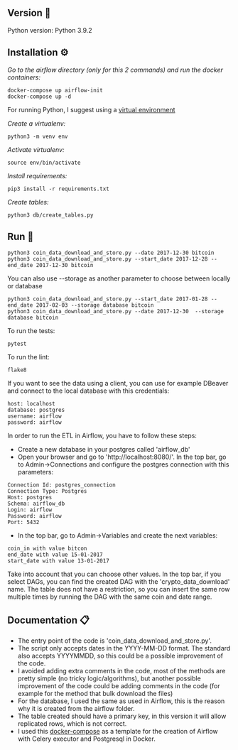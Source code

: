 ## Version 📌

Python version: Python 3.9.2

## Installation ⚙️

_Go to the airflow directory (only for this 2 commands)  and run the docker containers:_
```
docker-compose up airflow-init
docker-compose up -d
```

For running Python, I suggest using a [virtual environment](https://packaging.python.org/en/latest/guides/installing-using-pip-and-virtual-environments)

_Create a virtualenv:_
```
python3 -m venv env
```

_Activate virtualenv:_
```
source env/bin/activate
```

_Install requirements:_
```
pip3 install -r requirements.txt
```

_Create tables:_
```
python3 db/create_tables.py
```


## Run 🚀
```
python3 coin_data_download_and_store.py --date 2017-12-30 bitcoin 
python3 coin_data_download_and_store.py --start_date 2017-12-28 --end_date 2017-12-30 bitcoin
```

You can also use --storage as another parameter to choose between locally or database
```
python3 coin_data_download_and_store.py --start_date 2017-01-28 --end_date 2017-02-03 --storage database bitcoin
python3 coin_data_download_and_store.py --date 2017-12-30  --storage database bitcoin
```

To run the tests:
```
pytest
```

To run the lint:
```
flake8
```

If you want to see the data using a client, you can use for example DBeaver and connect to the local database with this credentials:
```
host: localhost
database: postgres
username: airflow
password: airflow
```

In order to run the ETL in Airflow, you have to follow these steps:
- Create a new database in your postgres called 'airflow_db'
- Open your browser and go to 'http://localhost:8080/'. In the top bar, go to Admin->Connections and configure the postgres connection with this parameters:
```
Connection Id: postgres_connection
Connection Type: Postgres
Host: postgres
Schema: airflow_db
Login: airflow
Password: airflow
Port: 5432
```
- In the top bar, go to Admin->Variables and create the next variables:
```
coin_in with value bitcon
end_date with value 15-01-2017
start_date with value 13-01-2017
```
Take into account that you can choose other values. In the top bar, if you select DAGs, you can find the created DAG with the 'crypto_data_download' name. The table does not have a restriction, so you can insert the same row multiple times by running the DAG with the same coin and date range.


## Documentation 📋
- The entry point of the code is 'coin_data_download_and_store.py'.
- The script only accepts dates in the YYYY-MM-DD format. The standard also accepts YYYYMMDD, so this could be a possible improvement of the code.
- I avoided adding extra comments in the code, most of the methods are pretty simple (no tricky logic/algorithms), but another possible improvement of the code could be adding comments in the code (for example for the method that bulk download the files)
- For the database, I used the same as used in Airflow, this is the reason why it is created from the airflow folder.
- The table created should have a primary key, in this version it will allow replicated rows, which is not correct.
- I used this [docker-compose](https://airflow.apache.org/docs/apache-airflow/stable/docker-compose.yaml) as a template for the creation of Airflow with Celery executor and Postgresql in Docker.
